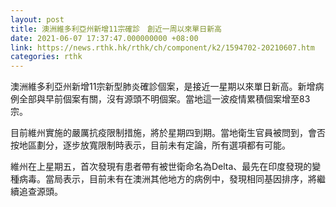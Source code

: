 ```yaml
---
layout: post
title: 澳洲維多利亞州新增11宗確診　創近一周以來單日新高
date: 2021-06-07 17:37:47.000000000 +08:00
link: https://news.rthk.hk/rthk/ch/component/k2/1594702-20210607.htm
categories: rthk
---
```


澳洲維多利亞州新增11宗新型肺炎確診個案，是接近一星期以來單日新高。新增病例全部與早前個案有關，沒有源頭不明個案。當地這一波疫情累積個案增至83宗。

目前維州實施的嚴厲抗疫限制措施，將於星期四到期。當地衛生官員被問到，會否按地區劃分，逐步放寬限制時表示，目前未有定論，所有選項都有可能。

維州在上星期五，首次發現有患者帶有被世衛命名為Delta、最先在印度發現的變種病毒。當局表示，目前未有在澳洲其他地方的病例中，發現相同基因排序，將繼續追查源頭。
